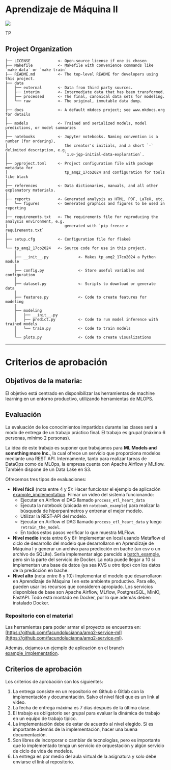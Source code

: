 # Aprendizaje de Máquina II

<a target="_blank" href="https://cookiecutter-data-science.drivendata.org/">
    <img src="https://img.shields.io/badge/CCDS-Project%20template-328F97?logo=cookiecutter" />
</a>

TP

## Project Organization

```
├── LICENSE            <- Open-source license if one is chosen
├── Makefile           <- Makefile with convenience commands like `make data` or `make train`
├── README.md          <- The top-level README for developers using this project.
├── data
│   ├── external       <- Data from third party sources.
│   ├── interim        <- Intermediate data that has been transformed.
│   ├── processed      <- The final, canonical data sets for modeling.
│   └── raw            <- The original, immutable data dump.
│
├── docs               <- A default mkdocs project; see www.mkdocs.org for details
│
├── models             <- Trained and serialized models, model predictions, or model summaries
│
├── notebooks          <- Jupyter notebooks. Naming convention is a number (for ordering),
│                         the creator's initials, and a short `-` delimited description, e.g.
│                         `1.0-jqp-initial-data-exploration`.
│
├── pyproject.toml     <- Project configuration file with package metadata for 
│                         tp_amq2_17co2024 and configuration for tools like black
│
├── references         <- Data dictionaries, manuals, and all other explanatory materials.
│
├── reports            <- Generated analysis as HTML, PDF, LaTeX, etc.
│   └── figures        <- Generated graphics and figures to be used in reporting
│
├── requirements.txt   <- The requirements file for reproducing the analysis environment, e.g.
│                         generated with `pip freeze > requirements.txt`
│
├── setup.cfg          <- Configuration file for flake8
│
└── tp_amq2_17co2024   <- Source code for use in this project.
    │
    ├── __init__.py             <- Makes tp_amq2_17co2024 a Python module
    │
    ├── config.py               <- Store useful variables and configuration
    │
    ├── dataset.py              <- Scripts to download or generate data
    │
    ├── features.py             <- Code to create features for modeling
    │
    ├── modeling                
    │   ├── __init__.py 
    │   ├── predict.py          <- Code to run model inference with trained models          
    │   └── train.py            <- Code to train models
    │
    └── plots.py                <- Code to create visualizations
```

--------

# Criterios de aprobación

## Objetivos de la materia:

El objetivo está centrado en disponibilizar las herramientas de machine learning en un entorno productivo, utilizando herramientas de MLOPS.

## Evaluación

La evaluación de los conocimientos impartidos durante las clases será a modo de entrega de un trabajo práctico final. El trabajo es grupal (máximo 6 personas, mínimo 2 personas).

La idea de este trabajo es suponer que trabajamos para **ML Models and something more Inc.**, la cual ofrece un servicio que proporciona modelos mediante una REST API. Internamente, tanto para realizar tareas de DataOps como de MLOps, la empresa cuenta con Apache Airflow y MLflow. También dispone de un Data Lake en S3.

Ofrecemos tres tipos de evaluaciones:

 * **Nivel fácil** (nota entre 4 y 5): Hacer funcionar el ejemplo de aplicación [example_implementation](https://github.com/facundolucianna/amq2-service-ml/tree/example_implementation). Filmar un video del sistema funcionando:
   * Ejecutar en Airflow el DAG llamado `process_etl_heart_data`
   * Ejecuta la notebook (ubicada en `notebook_example`) para realizar la búsqueda de hiperparámetros y entrenar el mejor modelo.
   * Utilizar la REST-API del modelo.
   * Ejecutar en Airflow el DAG llamado `process_etl_heart_data` y luego `retrain_the_model`.
   * En todos estos pasos verificar lo que muestra MLFlow.
 * **Nivel medio** (nota entre 6 y 8): Implementar en local usando Metaflow el ciclo de desarrollo del modelo que desarrollaron en Aprendizaje de Máquina I y generar un archivo para predicción en bache (un csv o un archivo de SQLite). Sería implementar algo parecido a [batch_example](https://github.com/facundolucianna/amq2-service-ml/tree/batch_example), pero sin la parte del servicio de Docker. La nota puede llegar a 10 si implementan una base de datos (ya sea KVS u otro tipo) con los datos de la predicción en bache.
 * **Nivel alto** (nota entre 8 y 10): Implementar el modelo que desarrollaron en Aprendizaje de Máquina I en este ambiente productivo. Para ello, pueden usar los recursos que consideren apropiado. Los servicios disponibles de base son Apache Airflow, MLflow, PostgresSQL, MinIO, FastAPI. Todo está montado en Docker, por lo que además deben instalado Docker. 

### Repositorio con el material

Las herramientas para poder armar el proyecto se encuentra en: 
[https://github.com/facundolucianna/amq2-service-ml](https://github.com/facundolucianna/amq2-service-ml).

Además, dejamos un ejemplo de aplicación en el branch [example_implementation](https://github.com/facundolucianna/amq2-service-ml/tree/example_implementation).

## Criterios de aprobación

Los criterios de aprobación son los siguientes:

1. La entrega consiste en un repositorio en Github o Gitlab con la implementación y documentación. Salvo el nivel fácil que es un link al video.
2. La fecha de entrega máxima es 7 días después de la última clase.
3. El trabajo es obligatorio ser grupal para evaluar la dinámica de trabajo en un equipo de trabajo tipico.
4. La implementación debe de estar de acuerdo al nivel elegido. Sí es importante además de la implementación, hacer una buena documentación.
5. Son libres de incorporar o cambiar de tecnologías, pero es importante que lo implementado tenga un servicio de orquestación y algún servicio de ciclo de vida de modelos.   
6. La entrega es por medio del aula virtual de la asignatura y solo debe enviarse el link al repositorio.

